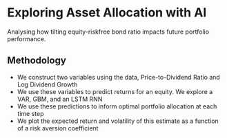 # Exploring Asset Allocation with AI 

Analysing how tilting equity-riskfree bond ratio impacts future portfolio performance. 

## Methodology

- We construct two variables using the data, Price-to-Dividend Ratio and Log Dividend Growth
- We use these variables to predict returns for an equity. We explore a VAR, GBM, and an LSTM RNN
- We use these predictions to inform optimal portfolio allocation at each time step
- We plot the expected return and volatility of this estimate as a function of a risk aversion coefficient

